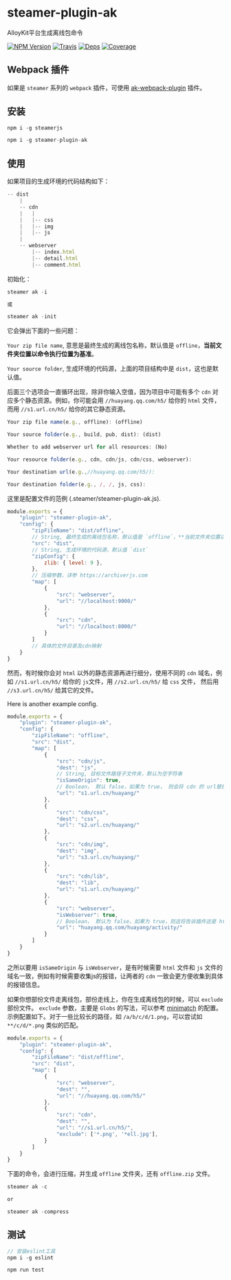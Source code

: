 # steamer-plugin-ak

AlloyKit平台生成离线包命令

[![NPM Version](https://img.shields.io/npm/v/steamer-plugin-ak.svg?style=flat)](https://www.npmjs.com/package/steamer-plugin-ak)
[![Travis](https://img.shields.io/travis/SteamerTeam/steamer-plugin-ak.svg)](https://travis-ci.org/SteamerTeam/steamer-plugin-ak)
[![Deps](https://david-dm.org/SteamerTeam/steamer-plugin-ak.svg)](https://david-dm.org/SteamerTeam/steamer-plugin-ak)
[![Coverage](https://img.shields.io/coveralls/SteamerTeam/steamer-plugin-ak.svg)](https://coveralls.io/github/SteamerTeam/steamer-plugin-ak)

## Webpack 插件
如果是 `steamer` 系列的 `webpack` 插件，可使用 [ak-webpack-plugin](https://github.com/steamerjs/ak-webpack-plugin) 插件。

## 安装

```javascript
npm i -g steamerjs

npm i -g steamer-plugin-ak
```

## 使用

如果项目的生成环境的代码结构如下：

```javascript
-- dist
	|
	-- cdn
	|	|
	|	|-- css
	|	|-- img
	|	|-- js
	|
	-- webserver
		|-- index.html
		|-- detail.html
		|-- comment.html
```

初始化：

```javascript
steamer ak -i

或

steamer ak -init

```

它会弹出下面的一些问题：

`Your zip file name`, 意思是最终生成的离线包名称，默认值是 `offline`，**当前文件夹位置以命令执行位置为基准**。

`Your source folder`, 生成环境的代码源，上面的项目结构中是 `dist`，这也是默认值。

后面三个选项会一直循环出现，除非你输入空值，因为项目中可能有多个 `cdn` 对应多个静态资源。例如，你可能会用 `//huayang.qq.com/h5/` 给你的 `html` 文件，而用 `//s1.url.cn/h5/` 给你的其它静态资源。


```javascript
Your zip file name(e.g., offline): (offline)

Your source folder(e.g., build, pub, dist): (dist)

Whether to add webserver url for all resources: (No)

Your resource folder(e.g., cdn, cdn/js, cdn/css, webserver):

Your destination url(e.g.,//huayang.qq.com/h5/):

Your destination folder(e.g., /, /, js, css):
```

这里是配置文件的范例 (.steamer/steamer-plugin-ak.js).

```javascript
module.exports = {
    "plugin": "steamer-plugin-ak",
    "config": {
        "zipFileName": "dist/offline", 
        // String, 最终生成的离线包名称，默认值是 `offline`，**当前文件夹位置以命令执行位置为基准**
        "src": "dist",
        // String, 生成环境的代码源，默认值 `dist`
        "zipConfig": {
            zlib: { level: 9 },
        },  
        // 压缩参数，详参 https://archiverjs.com
        "map": [
            {
                "src": "webserver",
                "url": "//localhost:9000/"
            },
            {
                "src": "cdn",
                "url": "//localhost:8000/"
            }
        ]
        // 具体的文件目录及cdn映射
    }
}
```

然而，有时候你会对 `html` 以外的静态资源再进行细分，使用不同的 `cdn` 域名，例如 `//s1.url.cn/h5/` 给你的 `js`文件，用 `//s2.url.cn/h5/` 给 `css` 文件， 然后用 `//s3.url.cn/h5/` 给其它的文件。

Here is another example config.

```javascript
module.exports = {
    "plugin": "steamer-plugin-ak",
    "config": {
        "zipFileName": "offline",
        "src": "dist",
        "map": [
            {
                "src": "cdn/js",
                "dest": "js",
                // String, 目标文件路径子文件夹，默认为空字符串
                "isSameOrigin": true, 
                // Boolean， 默认 false，如果为 true， 则会将 cdn 的 url替换成与 isWebserver 为 true 的 cdn url
                "url": "s1.url.cn/huayang/"
            },
            {
                "src": "cdn/css",
                "dest": "css",
                "url": "s2.url.cn/huayang/"
            },
            {
                "src": "cdn/img",
                "dest": "img",
                "url": "s3.url.cn/huayang/"
            },
            {
                "src": "cdn/lib",
                "dest": "lib",
                "url": "s1.url.cn/huayang/"
            },
            {
                "src": "webserver",
                "isWebserver": true,
                // Boolean， 默认为 false，如果为 true，则这将告诉插件这是 html 的主要 cdn url 
                "url": "huayang.qq.com/huayang/activity/"
            }
        ]
    }
}
```

之所以要用 `isSameOrigin` 与 `isWebserver`，是有时候需要 `html` 文件和 `js` 文件的域名一致，例如有时候需要收集js的报错，让两者的 `cdn` 一致会更方便收集到具体的报错信息。

如果你想部份文件走离线包，部份走线上，你在生成离线包的时候，可以 `exclude` 部份文件。 `exclude` 参数，主要是 `Globs` 的写法，可以参考 [minimatch](https://github.com/isaacs/minimatch) 的配置。示例配置如下。对于一些比较长的路径，如 `/a/b/c/d/1.png`，可以尝试如 `**/c/d/*.png` 类似的匹配。

```javascript
module.exports = {
    "plugin": "steamer-plugin-ak",
    "config": {
        "zipFileName": "dist/offline",
        "src": "dist",
        "map": [
            {
                "src": "webserver",
                "dest": "",
                "url": "//huayang.qq.com/h5/"
            },
            {
                "src": "cdn",
                "dest": "",
                "url": "//s1.url.cn/h5/",
                "exclude": ['*.png', '*ell.jpg'],
            }
        ]
    }
}

```

下面的命令，会进行压缩，并生成 `offline` 文件夹，还有 `offline.zip` 文件。

```javascript
steamer ak -c

or

steamer ak -compress
```

## 测试

```javascript
// 安装eslint工具
npm i -g eslint

npm run test
```
